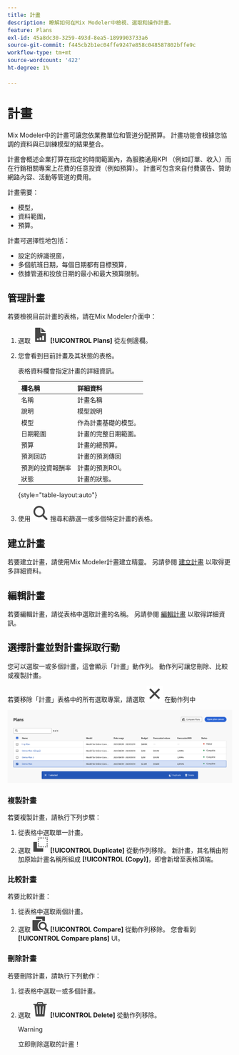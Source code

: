 ```yaml
---
title: 計畫
description: 瞭解如何在Mix Modeler中檢視、選取和操作計畫。
feature: Plans
exl-id: 45a8dc30-3259-493d-8ea5-1899903733a6
source-git-commit: f445cb2b1ec04ffe9247e858c048587802bffe9c
workflow-type: tm+mt
source-wordcount: '422'
ht-degree: 1%

---
```


# 計畫

Mix Modeler中的計畫可讓您依業務單位和管道分配預算。 計畫功能會根據您協調的資料與已訓練模型的結果整合。

計畫會概述企業打算在指定的時間範圍內，為服務通用KPI （例如訂單、收入）而在行銷相關專案上花費的任意投資（例如預算）。 計畫可包含來自付費廣告、贊助網路內容、活動等管道的費用。

計畫需要：

- 模型，
- 資料範圍，
- 預算。

計畫可選擇性地包括：

- 設定的辨識視窗，
- 多個航班日期，每個日期都有目標預算，
- 依據管道和投放日期的最小和最大預算限制。


## 管理計畫

若要檢視目前計畫的表格，請在Mix Modeler介面中：

1. 選取 ![](../assets/icons/FileChart.svg) **[!UICONTROL Plans]** 從左側邊欄。

1. 您會看到目前計畫及其狀態的表格。

   表格資料欄會指定計畫的詳細資訊。

   | 欄名稱 | 詳細資料 |
   |---|---|
   | 名稱 | 計畫名稱 |
   | 說明 | 模型說明 |
   | 模型 | 作為計畫基礎的模型。 |
   | 日期範圍 | 計畫的完整日期範圍。 |
   | 預算 | 計畫的總預算。 |
   | 預測回訪 | 計畫的預測傳回 |
   | 預測的投資報酬率 | 計畫的預測ROI。 |
   | 狀態 | 計畫的狀態。 |

   {style="table-layout:auto"}

1. 使用 ![搜尋](../assets/icons/Search.svg) 搜尋和篩選一或多個特定計畫的表格。

## 建立計畫

若要建立計畫，請使用Mix Modeler計畫建立精靈。 另請參閱 [建立計畫](create.md) 以取得更多詳細資料。


## 編輯計畫

若要編輯計畫，請從表格中選取計畫的名稱。 另請參閱 [編輯計畫](edit.md) 以取得詳細資訊。

## 選擇計畫並對計畫採取行動

您可以選取一或多個計畫，這會顯示「計畫」動作列。 動作列可讓您刪除、比較或複製計畫。

若要移除「計畫」表格中的所有選取專案，請選取 ![關閉](../assets/icons/Close.svg) 在動作列中

![計畫行動列](../assets/plans-action-bar.png)

### 複製計畫

若要複製計畫，請執行下列步驟：

1. 從表格中選取單一計畫。
1. 選取 ![複製](../assets/icons/Copy.svg) **[!UICONTROL Duplicate]** 從動作列移除。 新計畫，其名稱由附加原始計畫名稱所組成 **[!UICONTROL (Copy)]**，即會新增至表格頂端。

### 比較計畫

若要比較計畫：

1. 從表格中選取兩個計畫。
1. 選取 ![比較](../assets/icons/Compare.svg) **[!UICONTROL Compare]** 從動作列移除。 您會看到 **[!UICONTROL Compare plans]** UI。


### 刪除計畫

若要刪除計畫，請執行下列動作：

1. 從表格中選取一或多個計畫。
1. 選取 ![刪除](../assets/icons/Delete.svg) **[!UICONTROL Delete]** 從動作列移除。

   >[!WARNING]
   >
   >   立即刪除選取的計畫！
